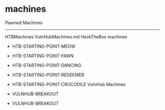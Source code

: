 # machines
Pawned Machines

***

HTBMachines
VulnHubMachines.md
HackTheBox machines 

- HTB-STARTING-POINT-MEOW
- HTB-STARTING-POINT-FAWN
- HTB-STARTING-POINT-DANCING
- HTB-STARTING-POINT-REDEEMER
- HTB-STARTING-POINT-CROCODILE
VulnHub Machines


- VULNHUB-BREAKOUT
- VULNHUB-BREAKOUT

